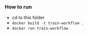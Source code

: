 ### How to run

- cd to this folder
- `docker build -t train-workflow .`
- `docker run train-workflow`